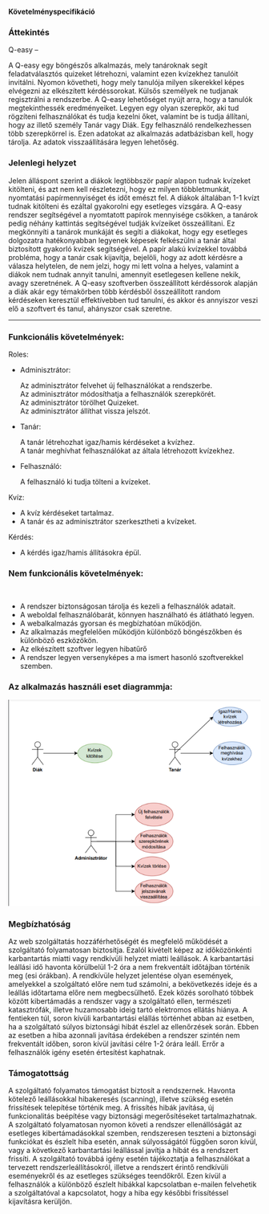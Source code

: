 <b>Követelményspecifikáció</b>
<br />
<h3>Áttekintés</h3>
Q-easy – <p></p>

A Q-easy egy böngészős alkalmazás, mely tanároknak segít feladatválasztós quizeket létrehozni, valamint ezen kvízekhez tanulóit invitálni. Nyomon követheti, hogy mely tanulója milyen sikerekkel képes elvégezni az elkészített kérdéssorokat. 
Külsős személyek ne tudjanak regisztrálni a rendszerbe.
A Q-easy lehetőséget nyújt arra, hogy a tanulók megtekinthessék eredményeiket.
Legyen egy olyan szerepkör, aki tud rögzíteni felhasználókat és tudja kezelni őket, valamint be is tudja állítani, hogy az illető személy Tanár vagy Diák.
Egy felhasználó rendelkezhessen több szerepkörrel is.
Ezen adatokat az alkalmazás adatbázisban kell, hogy tárolja.
Az adatok visszaállítására legyen lehetőség.

<h3>Jelenlegi helyzet</h3>

Jelen álláspont szerint a diákok legtöbbször papír alapon tudnak kvízeket kitölteni,
és azt nem kell részletezni, hogy ez milyen többletmunkát, nyomtatási papírmennyiséget
és időt emészt fel. A diákok általában 1-1 kvízt tudnak kitölteni és ezáltal gyakorolni egy
esetleges vizsgára. A Q-easy rendszer segítségével a nyomtatott papírok mennyisége csökken,
a tanárok pedig néhány kattintás segítségével tudják kvízeiket összeállítani. Ez megkönnyíti a
tanárok munkáját és segíti a diákokat, hogy egy esetleges dolgozatra hatékonyabban legyenek képesek
felkészülni a tanár által biztosított gyakorló kvízek segítségével. A papír alakú kvízekkel
továbbá probléma, hogy a tanár csak kijavítja, bejelöli, hogy az adott kérdésre a válasza helytelen,
de nem jelzi, hogy mi lett volna a helyes, valamint a diákok nem tudnak annyit tanulni, amennyit esetlegesen
kellene nekik, avagy szeretnének. A Q-easy szoftverben összeállított kérdéssorok alapján a diák akár egy témakörben
több kérdésből összeállított random kérdéseken keresztül effektívebben tud tanulni, és akkor és annyiszor veszi
elő a szoftvert és tanul, ahányszor csak szeretne.
<hr />
<h3><b>Funkcionális követelmények:</b></h3>
Roles:<br />

* Adminisztrátor: <p>
Az adminisztrátor felvehet új felhasználókat a rendszerbe. <br />
Az adminisztrátor módosíthatja a felhasználók szerepkörét. <br />
Az adminisztrátor törölhet Quizeket. <br/>
Az adminisztrátor állíthat vissza jelszót.
* Tanár: <p>
A tanár létrehozhat igaz/hamis kérdéseket a kvízhez. <br />
A tanár meghívhat felhasználókat az általa létrehozott kvízekhez.
* Felhasználó: <p>
A felhasználó ki tudja tölteni a kvízeket.

Kvíz: <br />
 * A kvíz kérdéseket tartalmaz. <br />
 * A tanár és az adminisztrátor szerkesztheti a kvízeket. <p>

Kérdés:<br />
 * A kérdés igaz/hamis állításokra épül. <p>


<h3><b>Nem funkcionális követelmények:</b></h3><br />

* A rendszer biztonságosan tárolja és kezeli a felhasználók adatait.
* A weboldal felhasználóbarát, könnyen használható és átlátható legyen.
* A webalkalmazás gyorsan és megbízhatóan működjön.
* Az alkalmazás megfelelően működjön különböző böngészőkben és különböző eszközökön.
* Az elkészített szoftver legyen hibatűrő
* A rendszer legyen versenyképes a ma ismert hasonló szoftverekkel szemben.

<h3><b>Az alkalmazás használi eset diagrammja:</b></h3>

![Használati eset diagramm](./Diagramms/hasznalati_eset_diagramm.png)

<h3>Megbízhatóság</h3>

Az web szolgáltatás hozzáférhetőségét és megfelelő működését a szolgáltató folyamatosan biztosítja. 
Ezalól kivételt képez az időközönkénti karbantartás miatti vagy rendkívüli helyzet miatti leállások. 
A karbantartási leállási idő havonta körülbelül 1-2 óra a nem frekventált időtájban történik meg 
(esi órákban). A rendkívüle helyzet jelentése olyan események, amelyekkel a szolgáltató előre nem tud 
számolni, a bekövetkezés ideje és a leállás időtartama előre nem megbecsülhető. Ezek közés sorolható 
többek között kibertámadás a rendszer vagy a szolgáltató ellen, természeti katasztrófák, illetve 
huzamosabb ideig tartó elektromos ellátás hiánya. A fentieken túl, soron kívüli karbantartási elállás 
történhet abban az esetben, ha a szolgáltató súlyos biztonsági hibát észlel az ellenőrzések során.
Ebben az esetben a hiba azonnali javítása érdekében a rendszer szintén nem frekventált időben, soron kívül 
javítási célre 1-2 órára leáll. Errőr a felhasználók igény esetén értesítést kaphatnak.

<h3>Támogatottság</h3>

A szolgáltató folyamatos támogatást biztosít a rendszernek. Havonta kötelező leállásokkal hibakeresés 
(scanning), illetve szükség esetén frissítések telepítése történik meg. A frissítés hibák javítása, új 
funkcionalitás beépítése vagy biztonsági megerősítéseket tartalmazhatnak. A szolgáltató folyamatosan nyomon 
követi a rendszer ellenállóságát az esetleges kibertámadásokkal szemben, rendszeresen teszteni a biztonsági 
funkciókat és észlelt hiba esetén, annak súlyosságától függően soron kívül, vagy a következő karbantartási 
leállással javítja a hibát és a rendszert frissíti. A szolgáltató továbbá igény esetén tájékoztatja a felhasználókat 
a tervezett rendszerleállításokról, illetve a rendszert érintő rendkívüli eseményekről és az esetleges szükséges 
teendőkről. Ezen kívül a felhasználók a különböző észlelt hibákkal kapcsolatban e-mailen felvehetik a szolgáltatóval 
a kapcsolatot, hogy a hiba egy későbbi frissítéssel kijavításra kerüljön.